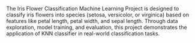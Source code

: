 The Iris Flower Classification Machine Learning Project is designed to classify iris flowers into species (setosa, versicolor, or virginica) based on features like petal length, petal width, and sepal length. Through data exploration, model training, and evaluation, this project demonstrates the application of KNN classifier in real-world classification tasks.
